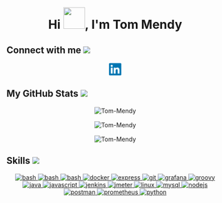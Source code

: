 <h1 align="center">Hi <img src = "https://raw.githubusercontent.com/MartinHeinz/MartinHeinz/master/wave.gif" width="50" height="50">, I'm Tom Mendy</h1>

<h2> Connect with me <img src='https://raw.githubusercontent.com/ShahriarShafin/ShahriarShafin/main/Assets/handshake.gif' width="100"> </h2>

<p align="center">
  <a href="https://linkedin.com/in/tom-mendy" target="blank"><img align="center" src="https://raw.githubusercontent.com/devicons/devicon/master/icons/linkedin/linkedin-original.svg" alt="tom-mendy" height="30" width="30" /></a>
</p>

<h2> My GitHub Stats <img src='https://media1.giphy.com/media/du3J3cXyzhj75IOgvA/giphy.gif?cid=ecf05e47x2g034i9pzwtzzsd3xgg2w9nr94t4tflbbgo3008&rid=giphy.gif' width="40"> </h2>

<p align="center"><img align="center" src="https://github-readme-stats.vercel.app/api?username=Tom-Mendy&show_icons=true&theme=radical" alt="Tom-Mendy" /></p>
<p align="center"><img align="center" src="http://github-readme-streak-stats.herokuapp.com?user=Tom-Mendy&theme=radical" alt="Tom-Mendy" /></p>
<p align="center"><img align="center" src="https://github-readme-stats.vercel.app/api/top-langs/?username=Tom-Mendy&layout=compact&theme=radical" alt="Tom-Mendy" /></p>

<h2> Skills <img src = "https://media2.giphy.com/media/QssGEmpkyEOhBCb7e1/giphy.gif?cid=ecf05e47a0n3gi1bfqntqmob8g9aid1oyj2wr3ds3mg700bl&rid=giphy.gif" width="32"> </h2>

<p align="center">
  <a href="https://www.gnu.org/software/bash/" target="_blank"> <img src="https://img.shields.io/badge/bash-0d1016?style=for-the-badge&logo=gnubash&logoColor=white" alt="bash" /> </a>
  <a href="https://en.wikipedia.org/wiki/C_(programming_language)" target="_blank"> <img src="https://img.shields.io/badge/C-0d1016?style=for-the-badge&logo=c&logoColor=white" alt="bash" /> </a>
  <a href="https://en.wikipedia.org/wiki/C%2B%2B" target="_blank"> <img src="https://img.shields.io/badge/C++-0d1016?style=for-the-badge&logo=cplusplus&logoColor=white" alt="bash" /> </a>
  <a href="https://www.docker.com/" target="_blank"> <img src="https://img.shields.io/badge/docker-0d1016?style=for-the-badge&logo=docker&logoColor=white" alt="docker" /> </a>
  <a href="https://expressjs.com" target="_blank"> <img src="https://img.shields.io/badge/express-0d1016?style=for-the-badge&logo=express&logoColor=white" alt="express" /> </a>
  <a href="https://git-scm.com/" target="_blank"> <img src="https://img.shields.io/badge/git-0d1016?style=for-the-badge&logo=git&logoColor=white" alt="git" /> </a>
  <a href="https://grafana.com/" target="_blank"> <img src="https://img.shields.io/badge/grafana-0d1016?style=for-the-badge&logo=grafana&logoColor=white" alt="grafana" /> </a>
  <a href="https://www.groovy-lang.org/" target="_blank"> <img src="https://img.shields.io/badge/groovy-0d1016?style=for-the-badge&logo=apachegroovy&logoColor=white" alt="groovy" /> </a>
  <a href="https://www.java.com" target="_blank"> <img src="https://img.shields.io/badge/java-0d1016?style=for-the-badge&logo=oracle&logoColor=withe" alt="java" /> </a>
  <a href="https://developer.mozilla.org/en-US/docs/Web/JavaScript" target="_blank"> <img src="https://img.shields.io/badge/java%20script-0d1016?style=for-the-badge&logo=javascript&logoColor=white" alt="javascript" /> </a>
  <a href="https://www.jenkins.io" target="_blank"> <img src="https://img.shields.io/badge/jenkins-0d1016?style=for-the-badge&logo=jenkins&logoColor=white" alt="jenkins" /> </a>
  <a href="https://jmeter.apache.org/" target="_blank"> <img src="https://img.shields.io/badge/jmeter-0d1016?style=for-the-badge&logo=apachejmeter&logoColor=white" alt="jmeter" /> </a>
  <a href="https://www.linux.org/" target="_blank"> <img src="https://img.shields.io/badge/linux-0d1016?style=for-the-badge&logo=linux&logoColor=white" alt="linux" /> </a>
  <a href="https://www.mysql.com/" target="_blank"> <img src="https://img.shields.io/badge/mysql-0d1016?style=for-the-badge&logo=mysql&logoColor=white" alt="mysql" /> </a>
  <a href="https://nodejs.org" target="_blank"> <img src="https://img.shields.io/badge/node%20js-0d1016?style=for-the-badge&logo=nodedotjs&logoColor=white" alt="nodejs" /> </a>
  <a href="https://postman.com" target="_blank"> <img src="https://img.shields.io/badge/postman-0d1016?style=for-the-badge&logo=postman&logoColor=white" alt="postman" /> </a>
  <a href="https://prometheus.io/" target="_blank"> <img src="https://img.shields.io/badge/prometheus-0d1016?style=for-the-badge&logo=prometheus&logoColor=white" alt="prometheus" /> </a>
  <a href="https://www.python.org" target="_blank"> <img src="https://img.shields.io/badge/python-0d1016?style=for-the-badge&logo=python&logoColor=white" alt="python" /> </a>
</p>
